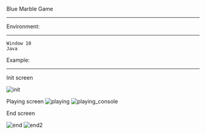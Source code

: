 Blue Marble Game
***

Environment:
***
    Window 10
    Java


Example:
***
Init screen

![init](https://user-images.githubusercontent.com/41464934/54430889-44ec0480-4768-11e9-861d-0f6d27e701ad.JPG)

Playing screen
    ![playing](https://user-images.githubusercontent.com/41464934/54430890-45849b00-4768-11e9-98a4-5e4fa65800fa.JPG)
    ![playing_console](https://user-images.githubusercontent.com/41464934/54430892-45849b00-4768-11e9-8f9f-3d3f13697ea9.JPG)

End screen

![end](https://user-images.githubusercontent.com/41464934/54430893-45849b00-4768-11e9-91c3-552d99e0c47b.JPG)
![end2](https://user-images.githubusercontent.com/41464934/54430888-44ec0480-4768-11e9-9053-23ed0437338b.JPG)
